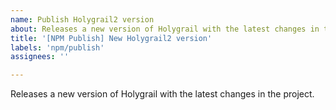 ```yaml
---
name: Publish Holygrail2 version
about: Releases a new version of Holygrail with the latest changes in the project.
title: '[NPM Publish] New Holygrail2 version'
labels: 'npm/publish'
assignees: ''

---
```


Releases a new version of Holygrail with the latest changes in the project.